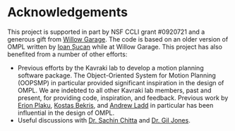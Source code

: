 #  Acknowledgements

This project is supported in part by NSF CCLI grant #0920721 and a generous gift from [Willow Garage](http://www.willowgarage.com). The code is based on an older version of OMPL written by [Ioan Șucan](http://ioan.sucan.ro) while at Willow Garage. This project has also benefited from a number of other efforts:

- Previous efforts by the Kavraki lab to develop a motion planning software package. The Object-Oriented System for Motion Planning (OOPSMP) in particular provided significant inspiration in the design of OMPL. We are indebted to all other Kavraki lab members, past and present, for providing code, inspiration, and feedback. Previous work by [Erion Plaku](http://faculty.cua.edu/plaku/index.html), [Kostas Bekris](http://www.cse.unr.edu/robotics/pracsys/bekris), and [Andrew Ladd](http://www.cse.unr.edu/robotics/tc-apc/andrew_ladd) in particular has been influential in the design of OMPL.
- Useful discussions with [Dr. Sachin Chitta](http://www.willowgarage.com/pages/people/sachin-chitta-research-scientist) and [Dr. Gil Jones](http://www.willowgarage.com/pages/people/e-gil-jones).
